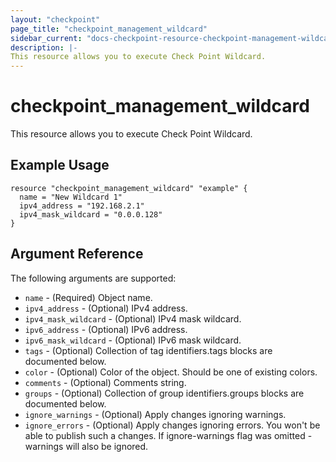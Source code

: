 ```yaml
---
layout: "checkpoint"
page_title: "checkpoint_management_wildcard"
sidebar_current: "docs-checkpoint-resource-checkpoint-management-wildcard"
description: |-
This resource allows you to execute Check Point Wildcard.
---
```


# checkpoint_management_wildcard

This resource allows you to execute Check Point Wildcard.

## Example Usage


```hcl
resource "checkpoint_management_wildcard" "example" {
  name = "New Wildcard 1"
  ipv4_address = "192.168.2.1"
  ipv4_mask_wildcard = "0.0.0.128"
}
```

## Argument Reference

The following arguments are supported:

* `name` - (Required) Object name. 
* `ipv4_address` - (Optional) IPv4 address. 
* `ipv4_mask_wildcard` - (Optional) IPv4 mask wildcard. 
* `ipv6_address` - (Optional) IPv6 address. 
* `ipv6_mask_wildcard` - (Optional) IPv6 mask wildcard. 
* `tags` - (Optional) Collection of tag identifiers.tags blocks are documented below.
* `color` - (Optional) Color of the object. Should be one of existing colors. 
* `comments` - (Optional) Comments string. 
* `groups` - (Optional) Collection of group identifiers.groups blocks are documented below.
* `ignore_warnings` - (Optional) Apply changes ignoring warnings. 
* `ignore_errors` - (Optional) Apply changes ignoring errors. You won't be able to publish such a changes. If ignore-warnings flag was omitted - warnings will also be ignored. 
